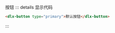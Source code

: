<dlx-button type='primary'>按钮</dlx-button>
::: details 显示代码

```html
<dlx-button type="primary">默认按钮</dlx-button>
```

:::
